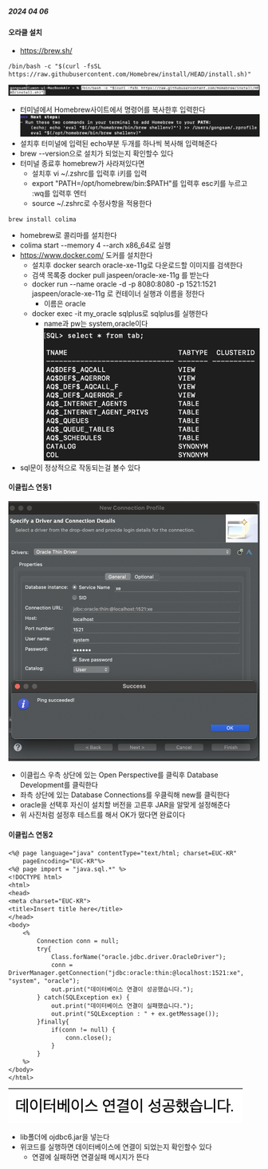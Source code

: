 ##### 2024 04 06

#### 오라클 설치
- https://brew.sh/

```
/bin/bash -c "$(curl -fsSL https://raw.githubusercontent.com/Homebrew/install/HEAD/install.sh)"
```
![1](./images/24_0406/1.png)   
- 터미널에서 Homebrew사이트에서 명령어를 복사한후 입력한다
![2](./images/24_0406/2.png)   
- 설치후 터미널에 입력된 echo부분 두개를 하나씩 복사해 입력해준다
- brew --version으로 설치가 되었는지 확인할수 있다
- 터미널 종료후 homebrew가 사라져있다면
    - 설치후 vi ~/.zshrc를 입력후 i키를 입력
    - export "PATH=/opt/homebrew/bin:$PATH"를 입력후 esc키를 누르고 :wq를 입력후 엔터
    - source ~/.zshrc로 수정사항을 적용한다
```
brew install colima
```
- homebrew로 콜리마를 설치한다
- colima start --memory 4 --arch x86_64로 실행
- https://www.docker.com/ 도커를 설치한다
    - 설치후 docker search oracle-xe-11g로 다운로드할 이미지를 검색한다
    - 검색 목록중 docker pull jaspeen/oracle-xe-11g 를 받는다
    - docker run --name oracle -d -p 8080:8080 -p 1521:1521 jaspeen/oracle-xe-11g 로 컨테이너 실행과 이름을 정한다
        - 이름은 oracle
    - docker exec -it my_oracle sqlplus로 sqlplus를 실행한다
        - name과 pw는 system,oracle이다
![3](./images/24_0406/3.png)   
- sql문이 정상적으로 작동되는걸 볼수 있다

#### 이클립스 연동1
![4](./images/24_0406/4.png)    
- 이클립스 우측 상단에 있는 Open Perspective를 클릭후 Database Development를 클릭한다
- 좌측 상단에 있는 Database Connections를 우클릭해 new를 클릭한다
- oracle을 선택후 자신이 설치할 버전을 고른후 JAR을 알맞게 설정해준다
- 위 사진처럼 설정후 테스트를 해서 OK가 떴다면 완료이다

#### 이클립스 연동2
```
<%@ page language="java" contentType="text/html; charset=EUC-KR"
    pageEncoding="EUC-KR"%>
<%@ page import = "java.sql.*" %>
<!DOCTYPE html>
<html>
<head>
<meta charset="EUC-KR">
<title>Insert title here</title>
</head>
<body>
	<%
		Connection conn = null;
		try{
			Class.forName("oracle.jdbc.driver.OracleDriver");
			conn = DriverManager.getConnection("jdbc:oracle:thin:@localhost:1521:xe", "system", "oracle");
			out.print("데이터베이스 연결이 성공했습니다.");
		} catch(SQLException ex) {
			out.print("데이터베이스 연결이 실패했습니다.");
			out.print("SQLException : " + ex.getMessage());
		}finally{
			if(conn != null) {
				conn.close();
			}
		}
	%>
</body>
</html>
```
![5](./images/24_0406/5.png)   
- lib폴더에 ojdbc6.jar을 넣는다
- 위코드를 실행하면 데이터베이스에 연결이 되었는지 확인할수 있다
    - 연결에 실패하면 연결실패 메시지가 뜬다